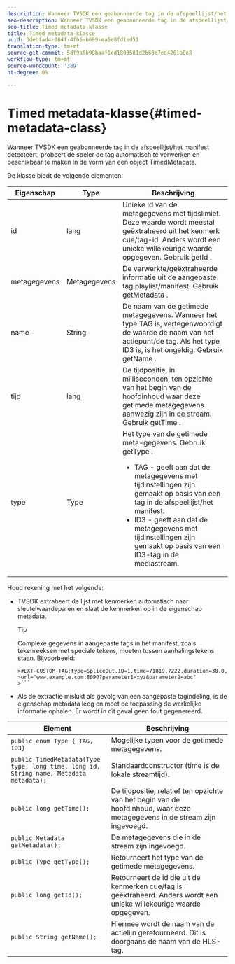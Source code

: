 ```yaml
---
description: Wanneer TVSDK een geabonneerde tag in de afspeellijst/het manifest detecteert, probeert de speler de tag automatisch te verwerken en beschikbaar te maken in de vorm van een object TimedMetadata.
seo-description: Wanneer TVSDK een geabonneerde tag in de afspeellijst/het manifest detecteert, probeert de speler de tag automatisch te verwerken en beschikbaar te maken in de vorm van een object TimedMetadata.
seo-title: Timed metadata-klasse
title: Timed metadata-klasse
uuid: 3debfad4-084f-4fb5-b699-ea5e8fd1ed51
translation-type: tm+mt
source-git-commit: 5df9a8b98baaf1cd1803581d2b60c7ed4261a0e8
workflow-type: tm+mt
source-wordcount: '389'
ht-degree: 0%

---
```



# Timed metadata-klasse{#timed-metadata-class}

Wanneer TVSDK een geabonneerde tag in de afspeellijst/het manifest detecteert, probeert de speler de tag automatisch te verwerken en beschikbaar te maken in de vorm van een object TimedMetadata.

De klasse biedt de volgende elementen:

<table id="table_FFC56AC5B1E04DA99C9309C0223ABA90"> 
 <thead> 
  <tr> 
   <th colname="col1" class="entry"> Eigenschap </th> 
   <th colname="col02" class="entry"> Type </th> 
   <th colname="col2" class="entry"> Beschrijving </th> 
  </tr> 
 </thead>
 <tbody> 
  <tr> 
   <td colname="col1"> <span class="codeph"> id  </span> </td> 
   <td colname="col02"> lang </td> 
   <td colname="col2"> Unieke id van de metagegevens met tijdslimiet. Deze waarde wordt meestal geëxtraheerd uit het kenmerk cue/tag-id. Anders wordt een unieke willekeurige waarde opgegeven. Gebruik <span class="codeph"> getId </span>. </td> 
  </tr> 
  <tr> 
   <td colname="col1"> <span class="codeph"> metagegevens  </span> </td> 
   <td colname="col02"> Metagegevens </td> 
   <td colname="col2"> De verwerkte/geëxtraheerde informatie uit de aangepaste tag playlist/manifest. Gebruik <span class="codeph"> getMetadata </span>. </td> 
  </tr> 
  <tr> 
   <td colname="col1"> <span class="codeph"> name </span> </td> 
   <td colname="col02"> String </td> 
   <td colname="col2"> De naam van de getimede metagegevens. Wanneer het type <span class="codeph"> TAG </span> is, vertegenwoordigt de waarde de naam van het actiepunt/de tag. Als het type <span class="codeph"> ID3 </span> is, is het ongeldig. Gebruik <span class="codeph"> getName </span>. </td> 
  </tr> 
  <tr> 
   <td colname="col1"> <span class="codeph"> tijd  </span> </td> 
   <td colname="col02"> lang </td> 
   <td colname="col2"> De tijdpositie, in milliseconden, ten opzichte van het begin van de hoofdinhoud waar deze getimede metagegevens aanwezig zijn in de stream. Gebruik <span class="codeph"> getTime </span>. </td> 
  </tr> 
  <tr> 
   <td colname="col1"> <span class="codeph"> type  </span> </td> 
   <td colname="col02"> Type </td> 
   <td colname="col2"> Het type van de getimede meta-gegevens. Gebruik <span class="codeph"> getType </span>. 
    <ul id="ul_70FBFB33E9F846D8B38592560CCE9560"> 
     <li id="li_739D30561BFB4D9B97DF212E4880BA2C">TAG - geeft aan dat de metagegevens met tijdinstellingen zijn gemaakt op basis van een tag in de afspeellijst/het manifest. </li> 
     <li id="li_E785E1DEF1CC4D9DBE7764E5D05EFAFC">ID3 - geeft aan dat de metagegevens met tijdinstellingen zijn gemaakt op basis van een ID3-tag in de mediastream. </li> 
    </ul> </td> 
  </tr> 
 </tbody> 
</table>

<!--<a id="section_737CC47997F74F80A3C5C6171ADE120E"></a>-->

Houd rekening met het volgende:

* TVSDK extraheert de lijst met kenmerken automatisch naar sleutelwaardeparen en slaat de kenmerken op in de eigenschap metadata.

   >[!TIP]
   >
   >Complexe gegevens in aangepaste tags in het manifest, zoals tekenreeksen met speciale tekens, moeten tussen aanhalingstekens staan. Bijvoorbeeld:
   >
   >
   ```
   >#EXT-CUSTOM-TAG:type=SpliceOut,ID=1,time=71819.7222,duration=30.0, 
   >url="www.example.com:8090?parameter1=xyz&parameter2=abc"
   >```

* Als de extractie mislukt als gevolg van een aangepaste tagindeling, is de eigenschap metadata leeg en moet de toepassing de werkelijke informatie ophalen. Er wordt in dit geval geen fout gegenereerd.

| Element | Beschrijving |
|---|---|
| `public enum Type { TAG, ID3}` | Mogelijke typen voor de getimede metagegevens. |
| `public TimedMetadata(Type type, long time, long id, String name, Metadata metadata);` | Standaardconstructor (time is de lokale streamtijd). |
| `public long getTime();` | De tijdpositie, relatief ten opzichte van het begin van de hoofdinhoud, waar deze metagegevens in de stream zijn ingevoegd. |
| `public Metadata getMetadata();` | De metagegevens die in de stream zijn ingevoegd. |
| `public Type getType();` | Retourneert het type van de getimede metagegevens. |
| `public long getId();` | Retourneert de id die uit de kenmerken cue/tag is geëxtraheerd. Anders wordt een unieke willekeurige waarde opgegeven. |
| `public String getName();` | Hiermee wordt de naam van de actielijn geretourneerd. Dit is doorgaans de naam van de HLS-tag. |

